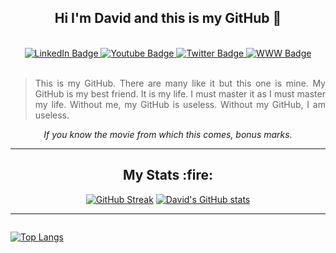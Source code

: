 <section id="main" align="center">
<h2>Hi I'm David and this is my GitHub 👋 </h2>
  <br>
<div id="badges" align="center">
  <a href="https://www.linkedin.com/in/david-dickinson-b3704731">
    <img src="https://img.shields.io/static/v1?label=&message=LinkedIn&color=blue" alt="LinkedIn Badge"/>
  </a>
  <a href="https://www.youtube.com/channel/UCk14r25ImIhGQVo-YJLO4ZQ">
    <img src="https://img.shields.io/static/v1?label=&message=YouTube&color=red" alt="Youtube Badge"/>
  </a>
  <a href="https://twitter.com/tweet_dawei">
    <img src="https://img.shields.io/static/v1?label=&message=Twitter&color=blue" alt="Twitter Badge"/>
  </a>
  <a href="https://www.david-dickinson.com">
    <img src="https://img.shields.io/static/v1?label=&message=Website&color=red" alt="WWW Badge"/>
  </a>
</div>

<br>

<blockquote align="justify">This is my GitHub. 
There are many like it but this one is mine. 
My GitHub is my best friend. 
It is my life. 
I must master it as I must master my life.
Without me, my GitHub is useless.
Without my GitHub, I am useless.</blockquote>

<em> If you know the movie from which this comes, bonus marks.</em> </section>
<section id="stats" align="center">  
<hr>
  <h2>My Stats :fire: </h2>

[![GitHub Streak](http://github-readme-streak-stats.herokuapp.com?user=rnddave)](https://git.io/streak-stats) [![David's GitHub stats](https://github-readme-stats.vercel.app/api?username=rnddave&count_private=true)](https://github.com/anuraghazra/github-readme-stats)
  </section>

<hr>
<section id="counter" align="right">
<img src="https://komarev.com/ghpvc/?username=rnddave&style=flat-square&color=blue" alt=""/>
  </section>

  
<!--

- 🔭 I’m currently working on ...
- 🌱 I’m currently learning ...
- 👯 I’m looking to collaborate on ...
- 🤔 I’m looking for help with ...
- 💬 Ask me about ...
- 📫 How to reach me: ...
- 😄 Pronouns: ...
- ⚡ Fun fact: ...


[![Top Langs](https://github-readme-stats.vercel.app/api/top-langs/?username=rnddave&count_private=true)](https://github.com/anuraghazra/github-readme-stats)
-->
[![Top Langs](https://github-readme-stats.vercel.app/api/top-langs/?username=rnddave&count_private=true)](https://github.com/anuraghazra/github-readme-stats)

